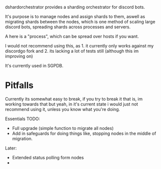 dshardorchestrator provides a sharding orchestrator for discord bots.

It's purpose is to manage nodes and assign shards to them, aswell as migrating shards between the nodes, which is one method of scaling large discord bots, spreading shards across processes and servers.

A here is a "process", which can be spread over hosts if you want.

I would not recommend using this, as 1. it currently only works against my discordgo fork and 2. its lacking a lot of tests still (although this im improving on)

It's currently used in SGPDB.



# Pitfalls

Currently its somewhat easy to break, if you try to break it that is, im working towards that but yeah, in it's current state i would just not recommend using it, unless you know what you're doing.

Essentials TODO:

 - Full upgrade (simple function to migrate all nodes)
 - Add in safeguards for doing things like, stopping nodes in the middle of migration.


Later:
 - Extended status polling form nodes
 - 